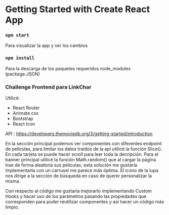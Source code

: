 # Getting Started with Create React App

### `npm start`
 Para visualizar la app y ver los cambios 

### `npm install`

Para la descarga de los paquetes requeridos node_modules (package.JSON)

### Challenge Frontend para LinkChar

Utilicé:

- React Router 
- Animate.css
- Bootstrap
- React Icon

API : https://developers.themoviedb.org/3/getting-started/introduction

En la sección principal podemos ver componentes con diferentes endpoint de películas, para limitar los datos traídos de la api utilicé la función Slice().
En cada tarjeta se puede hacer scroll para leer toda la decripción.
Para el banner principal utilicé la función Math.random() que al cargar la página trae de forma aleatoria sus películas, esta solución me gustaría implementarla con un carrusel me parece más óptima.
El icono de la lupa nos dirige a la sección de búsqueda en caso de querer personalizar la misma.

Con respecto al código me gustaría mejorarlo implementando Custom Hooks y hacer uso de los parámetros pasando las propiedades que corresponden para poder reutilizar componentes y así hacer un código más limpio.



